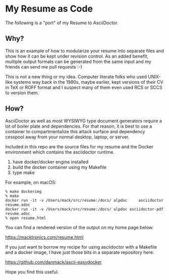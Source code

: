 # My Resume as Code

The following is a "port" of my Resume to AsciiDoctor.

## Why?

This is an example of how to modularize your resume into separate
files and show how it can be kept under revision control.  As an added
benefit, multiple output formats can be generated from the same input
and my friends can send me pull requests :-)

This is not a new thing or my idea. Computer literate folks who used
UNIX-like systems way back in the 1980s, maybe earlier, kept versions
of their CV in TeX or ROFF format and I suspect many of them even used
RCS or SCCS to version them.

## How?

AsciiDoctor as well as most WYSIWYG type document generators require a
lot of boiler plate and dependencies.  For that reason, it is best to
use a container to compartmentalize this attack surface and dependency
cesspool away from your normal desktop, laptop, or server.

Included in this repo are the source files for my resume and the
Docker environment which contains the asciidoctor runtime.

  1. have docker/docker engine installed
  1. build the docker container using my Makefile
  2. type make

For example, on macOS:

    % make dockerimg
    % make
    docker run -it -v /Users/mack/src/resume:/docs/ alpdoc     asciidoctor resume.adoc
    docker run -it -v /Users/mack/src/resume:/docs/ alpdoc asciidoctor-pdf resume.adoc
    % open resume.html

You can find a rendered version of the output on my home page below:

  https://macktronics.com/resume.html

If you just want to borrow my recipe for using asciidoctor with a
Makefile and a docker image, I have just those bits in a separate
repository here:

  https://github.com/danmack/ascii-easydocker

Hope you find this useful.